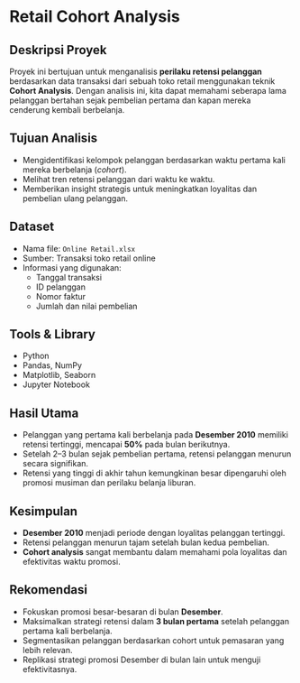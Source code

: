 # Retail Cohort Analysis

## Deskripsi Proyek

Proyek ini bertujuan untuk menganalisis **perilaku retensi pelanggan** berdasarkan data transaksi dari sebuah toko retail menggunakan teknik **Cohort Analysis**. Dengan analisis ini, kita dapat memahami seberapa lama pelanggan bertahan sejak pembelian pertama dan kapan mereka cenderung kembali berbelanja.

## Tujuan Analisis

- Mengidentifikasi kelompok pelanggan berdasarkan waktu pertama kali mereka berbelanja (*cohort*).
- Melihat tren retensi pelanggan dari waktu ke waktu.
- Memberikan insight strategis untuk meningkatkan loyalitas dan pembelian ulang pelanggan.

## Dataset

- Nama file: `Online Retail.xlsx`
- Sumber: Transaksi toko retail online
- Informasi yang digunakan:
  - Tanggal transaksi
  - ID pelanggan
  - Nomor faktur
  - Jumlah dan nilai pembelian

## Tools & Library

- Python
- Pandas, NumPy
- Matplotlib, Seaborn
- Jupyter Notebook

## Hasil Utama

- Pelanggan yang pertama kali berbelanja pada **Desember 2010** memiliki retensi tertinggi, mencapai **50%** pada bulan berikutnya.
- Setelah 2–3 bulan sejak pembelian pertama, retensi pelanggan menurun secara signifikan.
- Retensi yang tinggi di akhir tahun kemungkinan besar dipengaruhi oleh promosi musiman dan perilaku belanja liburan.

## Kesimpulan

- **Desember 2010** menjadi periode dengan loyalitas pelanggan tertinggi.
- Retensi pelanggan menurun tajam setelah bulan kedua pembelian.
- **Cohort analysis** sangat membantu dalam memahami pola loyalitas dan efektivitas waktu promosi.

## Rekomendasi

- Fokuskan promosi besar-besaran di bulan **Desember**.
- Maksimalkan strategi retensi dalam **3 bulan pertama** setelah pelanggan pertama kali berbelanja.
- Segmentasikan pelanggan berdasarkan cohort untuk pemasaran yang lebih relevan.
- Replikasi strategi promosi Desember di bulan lain untuk menguji efektivitasnya.
